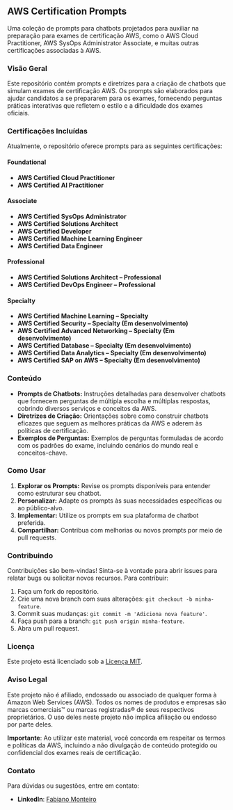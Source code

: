 ## AWS Certification Prompts

Uma coleção de prompts para chatbots projetados para auxiliar na preparação para exames de certificação AWS, como o AWS Cloud Practitioner, AWS SysOps Administrator Associate, e muitas outras certificações associadas à AWS.

### Visão Geral

Este repositório contém prompts e diretrizes para a criação de chatbots que simulam exames de certificação AWS. Os prompts são elaborados para ajudar candidatos a se prepararem para os exames, fornecendo perguntas práticas interativas que refletem o estilo e a dificuldade dos exames oficiais.

### Certificações Incluídas

Atualmente, o repositório oferece prompts para as seguintes certificações:

#### Foundational
- **AWS Certified Cloud Practitioner**
- **AWS Certified AI Practitioner**

#### Associate
- **AWS Certified SysOps Administrator**
- **AWS Certified Solutions Architect**
- **AWS Certified Developer**
- **AWS Certified Machine Learning Engineer**
- **AWS Certified Data Engineer**

#### Professional
- **AWS Certified Solutions Architect – Professional**
- **AWS Certified DevOps Engineer – Professional**

#### Specialty
- **AWS Certified Machine Learning – Specialty**
- **AWS Certified Security – Specialty (Em desenvolvimento)**
- **AWS Certified Advanced Networking – Specialty (Em desenvolvimento)**
- **AWS Certified Database – Specialty (Em desenvolvimento)**
- **AWS Certified Data Analytics – Specialty (Em desenvolvimento)**
- **AWS Certified SAP on AWS – Specialty (Em desenvolvimento)**

### Conteúdo

- **Prompts de Chatbots:** Instruções detalhadas para desenvolver chatbots que fornecem perguntas de múltipla escolha e múltiplas respostas, cobrindo diversos serviços e conceitos da AWS.
- **Diretrizes de Criação:** Orientações sobre como construir chatbots eficazes que seguem as melhores práticas da AWS e aderem às políticas de certificação.
- **Exemplos de Perguntas:** Exemplos de perguntas formuladas de acordo com os padrões do exame, incluindo cenários do mundo real e conceitos-chave.

### Como Usar

1. **Explorar os Prompts:** Revise os prompts disponíveis para entender como estruturar seu chatbot.
2. **Personalizar:** Adapte os prompts às suas necessidades específicas ou ao público-alvo.
3. **Implementar:** Utilize os prompts em sua plataforma de chatbot preferida.
4. **Compartilhar:** Contribua com melhorias ou novos prompts por meio de pull requests.

### Contribuindo

Contribuições são bem-vindas! Sinta-se à vontade para abrir issues para relatar bugs ou solicitar novos recursos. Para contribuir:

1. Faça um fork do repositório.
2. Crie uma nova branch com suas alterações: `git checkout -b minha-feature`.
3. Commit suas mudanças: `git commit -m 'Adiciona nova feature'`.
4. Faça push para a branch: `git push origin minha-feature`.
5. Abra um pull request.

### Licença

Este projeto está licenciado sob a [Licença MIT](LICENSE).

### Aviso Legal

Este projeto não é afiliado, endossado ou associado de qualquer forma à Amazon Web Services (AWS). Todos os nomes de produtos e empresas são marcas comerciais™ ou marcas registradas® de seus respectivos proprietários. O uso deles neste projeto não implica afiliação ou endosso por parte deles.

**Importante**: Ao utilizar este material, você concorda em respeitar os termos e políticas da AWS, incluindo a não divulgação de conteúdo protegido ou confidencial dos exames reais de certificação.

### Contato

Para dúvidas ou sugestões, entre em contato:

- **LinkedIn**: [Fabiano Monteiro](https://www.linkedin.com/in/fabiano-monteiro-dev)